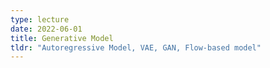 ```yaml
---
type: lecture
date: 2022-06-01
title: Generative Model
tldr: "Autoregressive Model, VAE, GAN, Flow-based model"
---
```

